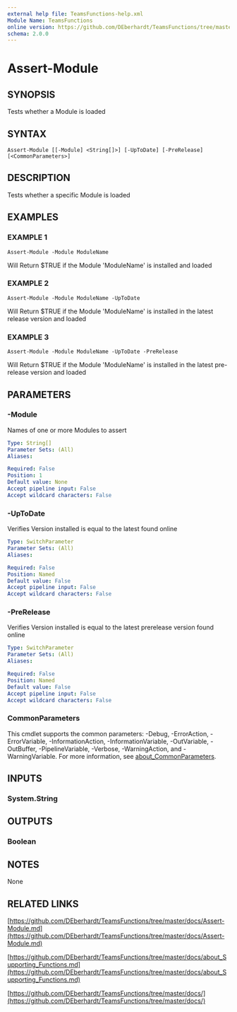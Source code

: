 ```yaml
---
external help file: TeamsFunctions-help.xml
Module Name: TeamsFunctions
online version: https://github.com/DEberhardt/TeamsFunctions/tree/master/docs/Assert-Module.md
schema: 2.0.0
---
```


# Assert-Module

## SYNOPSIS
Tests whether a Module is loaded

## SYNTAX

```
Assert-Module [[-Module] <String[]>] [-UpToDate] [-PreRelease] [<CommonParameters>]
```

## DESCRIPTION
Tests whether a specific Module is loaded

## EXAMPLES

### EXAMPLE 1
```
Assert-Module -Module ModuleName
```

Will Return $TRUE if the Module 'ModuleName' is installed and loaded

### EXAMPLE 2
```
Assert-Module -Module ModuleName -UpToDate
```

Will Return $TRUE if the Module 'ModuleName' is installed in the latest release version and loaded

### EXAMPLE 3
```
Assert-Module -Module ModuleName -UpToDate -PreRelease
```

Will Return $TRUE if the Module 'ModuleName' is installed in the latest pre-release version and loaded

## PARAMETERS

### -Module
Names of one or more Modules to assert

```yaml
Type: String[]
Parameter Sets: (All)
Aliases:

Required: False
Position: 1
Default value: None
Accept pipeline input: False
Accept wildcard characters: False
```

### -UpToDate
Verifies Version installed is equal to the latest found online

```yaml
Type: SwitchParameter
Parameter Sets: (All)
Aliases:

Required: False
Position: Named
Default value: False
Accept pipeline input: False
Accept wildcard characters: False
```

### -PreRelease
Verifies Version installed is equal to the latest prerelease version found online

```yaml
Type: SwitchParameter
Parameter Sets: (All)
Aliases:

Required: False
Position: Named
Default value: False
Accept pipeline input: False
Accept wildcard characters: False
```

### CommonParameters
This cmdlet supports the common parameters: -Debug, -ErrorAction, -ErrorVariable, -InformationAction, -InformationVariable, -OutVariable, -OutBuffer, -PipelineVariable, -Verbose, -WarningAction, and -WarningVariable. For more information, see [about_CommonParameters](http://go.microsoft.com/fwlink/?LinkID=113216).

## INPUTS

### System.String
## OUTPUTS

### Boolean
## NOTES
None

## RELATED LINKS

[https://github.com/DEberhardt/TeamsFunctions/tree/master/docs/Assert-Module.md](https://github.com/DEberhardt/TeamsFunctions/tree/master/docs/Assert-Module.md)

[https://github.com/DEberhardt/TeamsFunctions/tree/master/docs/about_Supporting_Functions.md](https://github.com/DEberhardt/TeamsFunctions/tree/master/docs/about_Supporting_Functions.md)

[https://github.com/DEberhardt/TeamsFunctions/tree/master/docs/](https://github.com/DEberhardt/TeamsFunctions/tree/master/docs/)

